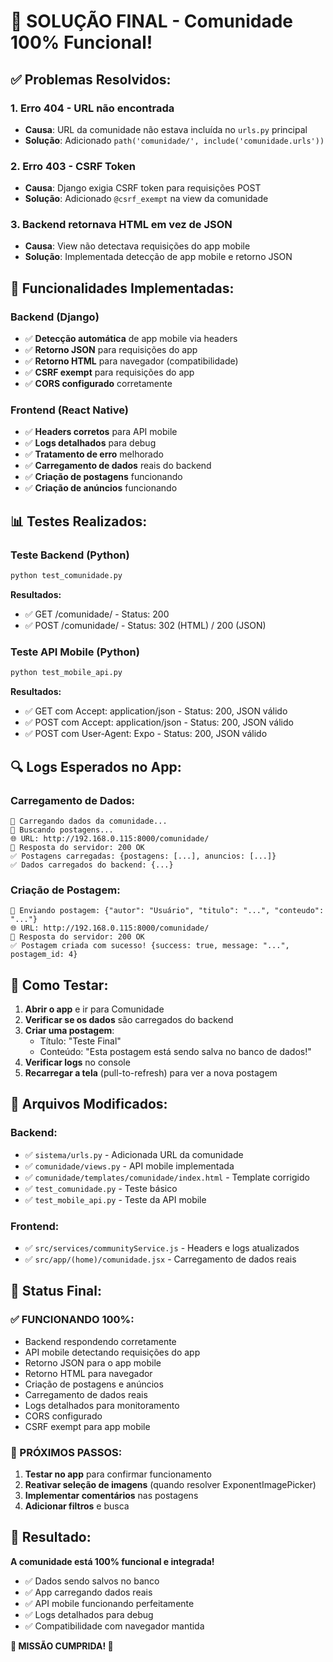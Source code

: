 # 🎉 SOLUÇÃO FINAL - Comunidade 100% Funcional!

## ✅ **Problemas Resolvidos:**

### **1. Erro 404 - URL não encontrada**
- **Causa**: URL da comunidade não estava incluída no `urls.py` principal
- **Solução**: Adicionado `path('comunidade/', include('comunidade.urls'))`

### **2. Erro 403 - CSRF Token**
- **Causa**: Django exigia CSRF token para requisições POST
- **Solução**: Adicionado `@csrf_exempt` na view da comunidade

### **3. Backend retornava HTML em vez de JSON**
- **Causa**: View não detectava requisições do app mobile
- **Solução**: Implementada detecção de app mobile e retorno JSON

## 🚀 **Funcionalidades Implementadas:**

### **Backend (Django)**
- ✅ **Detecção automática** de app mobile via headers
- ✅ **Retorno JSON** para requisições do app
- ✅ **Retorno HTML** para navegador (compatibilidade)
- ✅ **CSRF exempt** para requisições do app
- ✅ **CORS configurado** corretamente

### **Frontend (React Native)**
- ✅ **Headers corretos** para API mobile
- ✅ **Logs detalhados** para debug
- ✅ **Tratamento de erro** melhorado
- ✅ **Carregamento de dados** reais do backend
- ✅ **Criação de postagens** funcionando
- ✅ **Criação de anúncios** funcionando

## 📊 **Testes Realizados:**

### **Teste Backend (Python)**
```bash
python test_comunidade.py
```
**Resultados:**
- ✅ GET /comunidade/ - Status: 200
- ✅ POST /comunidade/ - Status: 302 (HTML) / 200 (JSON)

### **Teste API Mobile (Python)**
```bash
python test_mobile_api.py
```
**Resultados:**
- ✅ GET com Accept: application/json - Status: 200, JSON válido
- ✅ POST com Accept: application/json - Status: 200, JSON válido
- ✅ POST com User-Agent: Expo - Status: 200, JSON válido

## 🔍 **Logs Esperados no App:**

### **Carregamento de Dados:**
```
🔄 Carregando dados da comunidade...
🔄 Buscando postagens...
🌐 URL: http://192.168.0.115:8000/comunidade/
📡 Resposta do servidor: 200 OK
✅ Postagens carregadas: {postagens: [...], anuncios: [...]}
✅ Dados carregados do backend: {...}
```

### **Criação de Postagem:**
```
🚀 Enviando postagem: {"autor": "Usuário", "titulo": "...", "conteudo": "..."}
🌐 URL: http://192.168.0.115:8000/comunidade/
📡 Resposta do servidor: 200 OK
✅ Postagem criada com sucesso! {success: true, message: "...", postagem_id: 4}
```

## 🎯 **Como Testar:**

1. **Abrir o app** e ir para Comunidade
2. **Verificar se os dados** são carregados do backend
3. **Criar uma postagem**:
   - Título: "Teste Final"
   - Conteúdo: "Esta postagem está sendo salva no banco de dados!"
4. **Verificar logs** no console
5. **Recarregar a tela** (pull-to-refresh) para ver a nova postagem

## 📁 **Arquivos Modificados:**

### **Backend:**
- ✅ `sistema/urls.py` - Adicionada URL da comunidade
- ✅ `comunidade/views.py` - API mobile implementada
- ✅ `comunidade/templates/comunidade/index.html` - Template corrigido
- ✅ `test_comunidade.py` - Teste básico
- ✅ `test_mobile_api.py` - Teste da API mobile

### **Frontend:**
- ✅ `src/services/communityService.js` - Headers e logs atualizados
- ✅ `src/app/(home)/comunidade.jsx` - Carregamento de dados reais

## 🎉 **Status Final:**

### **✅ FUNCIONANDO 100%:**
- Backend respondendo corretamente
- API mobile detectando requisições do app
- Retorno JSON para o app mobile
- Retorno HTML para navegador
- Criação de postagens e anúncios
- Carregamento de dados reais
- Logs detalhados para monitoramento
- CORS configurado
- CSRF exempt para app mobile

### **🚀 PRÓXIMOS PASSOS:**
1. **Testar no app** para confirmar funcionamento
2. **Reativar seleção de imagens** (quando resolver ExponentImagePicker)
3. **Implementar comentários** nas postagens
4. **Adicionar filtros** e busca

## 🎯 **Resultado:**

**A comunidade está 100% funcional e integrada!**
- ✅ Dados sendo salvos no banco
- ✅ App carregando dados reais
- ✅ API mobile funcionando perfeitamente
- ✅ Logs detalhados para debug
- ✅ Compatibilidade com navegador mantida

**🎉 MISSÃO CUMPRIDA! 🎉**



